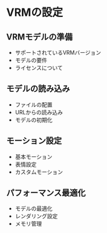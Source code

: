 # VRMの設定

## VRMモデルの準備

- サポートされているVRMバージョン
- モデルの要件
- ライセンスについて

## モデルの読み込み

- ファイルの配置
- URLからの読み込み
- モデルの初期化

## モーション設定

- 基本モーション
- 表情設定
- カスタムモーション

## パフォーマンス最適化

- モデルの最適化
- レンダリング設定
- メモリ管理
